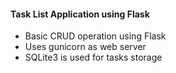 <h4>Task List Application using Flask</h4>

* Basic CRUD operation using Flask
* Uses gunicorn as web server
* SQLite3 is used for tasks storage
